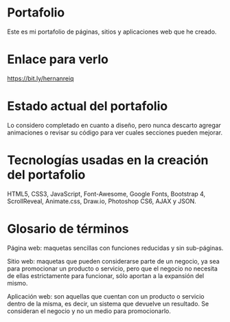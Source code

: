 # Portafolio
Este es mi portafolio de páginas, sitios y aplicaciones web que he creado. 

# Enlace para verlo
https://bit.ly/hernanreiq

# Estado actual del portafolio
Lo considero completado en cuanto a diseño, pero nunca descarto agregar animaciones o revisar su código para ver cuales secciones pueden mejorar.

# Tecnologías usadas en la creación del portafolio
HTML5, CSS3, JavaScript, Font-Awesome, Google Fonts, Bootstrap 4, ScrollReveal, Animate.css, Draw.io, Photoshop CS6, AJAX y JSON. 

# Glosario de términos 
Página web: maquetas sencillas con funciones reducidas y sin sub-páginas.

Sitio web: maquetas que pueden considerarse parte de un negocio, ya sea para promocionar un producto o servicio, pero que el negocio no necesita de ellas estrictamente para funcionar, sólo aportan a la expansión del mismo.

Aplicación web: son aquellas que cuentan con un producto o servicio dentro de la misma, es decir, un sistema que devuelve un resultado. Se consideran el negocio y no un medio para promocionarlo.